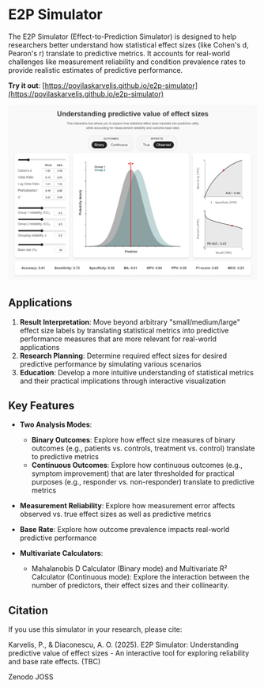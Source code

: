 # E2P Simulator

The E2P Simulator (Effect-to-Prediction Simulator) is designed to help researchers better understand how statistical effect sizes (like Cohen's d, Pearon's r) translate to predictive metrics. It accounts for real-world challenges like measurement reliability and condition prevalence rates to provide realistic estimates of predictive performance.  

**Try it out**: [https://povilaskarvelis.github.io/e2p-simulator](https://povilaskarvelis.github.io/e2p-simulator)

![Screenshot of the simulator](images/interface.png)

## Applications

1. **Result Interpretation**: Move beyond arbitrary "small/medium/large" effect size labels by translating statistical metrics into predictive performance measures that are more relevant for real-world applications
2. **Research Planning**: Determine required effect sizes for desired predictive performance by simulating various scenarios
3. **Education**: Develop a more intuitive understanding of statistical metrics and their practical implications through interactive visualization

## Key Features

- **Two Analysis Modes**:
  - **Binary Outcomes**: Explore how effect size measures of binary outcomes (e.g., patients vs. controls, treatment vs. control) translate to predictive metrics
  - **Continuous Outcomes**: Explore how continuous outcomes (e.g., symptom improvement) that are later thresholded for practical purposes (e.g., responder vs. non-responder) translate to predictive metrics

- **Measurement Reliability**: Explore how measurement error affects observed vs. true effect sizes as well as predictive metrics

- **Base Rate**: Explore how outcome prevalence impacts real-world predictive performance

- **Multivariate Calculators**:
  - Mahalanobis D Calculator (Binary mode) and Multivariate R² Calculator (Continuous mode): Explore the interaction between the number of predictors, their effect sizes and their collinearity. 

## Citation

If you use this simulator in your research, please cite:

Karvelis, P., & Diaconescu, A. O. (2025). E2P Simulator: Understanding predictive value of effect sizes - 
An interactive tool for exploring reliability and base rate effects. (TBC)

Zenodo
JOSS

